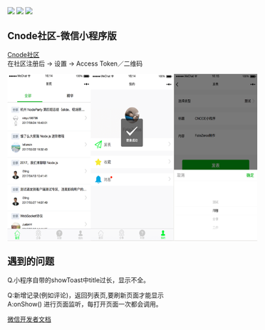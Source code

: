 ![](https://img.shields.io/badge/language-js-orange.svg)
![](https://img.shields.io/badge/platform-wechat-lightgrey.svg)
![](https://img.shields.io/badge/platform-cnode%E7%A4%BE%E5%8C%BA-brightgreen.svg)

## Cnode社区-微信小程序版
[Cnode社区](https://cnodejs.org)<br>
在社区注册后 -> 设置 -> Access Token／二维码 <br>

<div style="display: flex;">
<img src="https://github.com/FateZeros/CnodeSmall/blob/master/snapshoot/smallCode1.png" width="187px" height="375px" />
<img src="https://github.com/FateZeros/CnodeSmall/blob/master/snapshoot/smallCode2.png" width="187px" height="375px" />
<img src="https://github.com/FateZeros/CnodeSmall/blob/master/snapshoot/smallCode3.png" width="187px" height="375px" />
</div>



## 遇到的问题
Q.小程序自带的showToast中title过长，显示不全。

Q:新增记录(例如评论)，返回列表页,要刷新页面才能显示 <br>
A:onShow() 进行页面监听，每打开页面一次都会调用。


[微信开发者文档](https://mp.weixin.qq.com/debug/wxadoc/dev/)